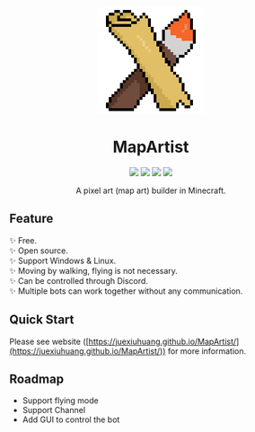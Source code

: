<p align="center">
  <img src="icon/icon.png" />
</p>

<h1 align="center">MapArtist</h1>

<p align="center">
  <img src="https://img.shields.io/github/downloads/JueXiuHuang/MapArtist/total" />
  <img src="https://img.shields.io/github/last-commit/JueXiuHuang/MapArtist" />
  <img src="https://img.shields.io/github/v/release/JueXiuHuang/MapArtist" />
  <img src="https://img.shields.io/github/license/JueXiuHuang/MapArtist" />
</p>

<p align="center">
  A pixel art (map art) builder in Minecraft.
</p>

## Feature

:sparkles: Free.  
:sparkles: Open source.  
:sparkles: Support Windows & Linux.  
:sparkles: Moving by walking, flying is not necessary.  
:sparkles: Can be controlled through Discord.  
:sparkles: Multiple bots can work together without any communication.  

## Quick Start

Please see website ([https://juexiuhuang.github.io/MapArtist/](https://juexiuhuang.github.io/MapArtist/)) for more information.

## Roadmap

- Support flying mode
- Support Channel
- Add GUI to control the bot
